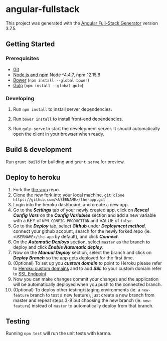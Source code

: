 # angular-fullstack

This project was generated with the [Angular Full-Stack Generator](https://github.com/DaftMonk/generator-angular-fullstack) version 3.7.5.

## Getting Started

### Prerequisites

- [Git](https://git-scm.com/)
- [Node.js and npm](nodejs.org) Node ^4.4.7, npm ^2.15.8
- [Bower](bower.io) (`npm install --global bower`)
- [Gulp](http://gulpjs.com/) (`npm install --global gulp`)

### Developing

1. Run `npm install` to install server dependencies.

2. Run `bower install` to install front-end dependencies.

3. Run `gulp serve` to start the development server. It should automatically open the client in your browser when ready.

## Build & development

Run `grunt build` for building and `grunt serve` for preview.

## Deploy to heroku

1. Fork the [the-app](https://github.com/distributev/the-app) repo.
2. Clone the new fork into your local machine. `git clone https://github.com/<USERNAME>/the-app.git`
3. Login into the heroku dashboard, and create a new app.
4. Go to the **_Settings_** tab of your newly created app, click on **_Reveal Config Vars_** on the **_Config Variables_** section and add a new variable with a KEY of ``NPM_CONFIG_PRODUCTION`` and VALUE of ``false``.
5. Go to the **_Deploy_** tab, select **_Github_** under **_Deployment method_**, connect your github account, search for the newly forked repo (ie. ``<USERNAME>/the-app`` by default), and click **_Connect_**.
6. On the **_Automatic Deploys_** section, select ``master`` as the branch to deploy and click **_Enable Automatic deploy_**.
7. Now on the **_Manual Deploy_** section, select the branch and click on **_Deploy Branch_** so the app gets deployed for the first time.
8. (Optional) To set up you **_custom domain_** to point to Heroku please refer to [Heroku custom domains](https://devcenter.heroku.com/articles/custom-domains) and to add **_SSL_** to your custom domain refer to [SSL Endpoint](https://devcenter.heroku.com/articles/ssl-endpoint).
9. Now you can make changes commit your changes and the application will be automatically deployed when you push to the connected branch.
10. (Optional) To deploy other testing/staging environments (ie. a ``new-feature`` branch to test a new feature), just create a new branch from master and repeat steps 3-9 but choosing the new branch (ie. ``new-feature``) instead of ``master`` to automatically deploy from that branch.

## Testing

Running `npm test` will run the unit tests with karma.
